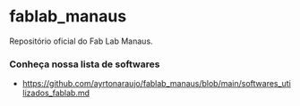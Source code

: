 # fablab_manaus
Repositório oficial do Fab Lab Manaus.


### Conheça nossa lista de softwares
- https://github.com/ayrtonaraujo/fablab_manaus/blob/main/softwares_utilizados_fablab.md